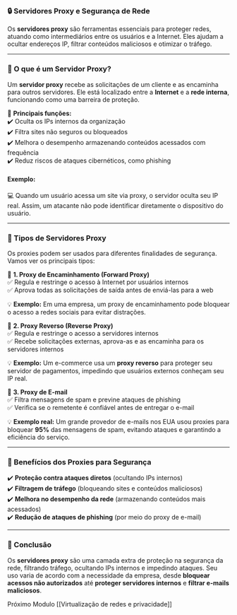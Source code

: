### 🔒 **Servidores Proxy e Segurança de Rede**

Os **servidores proxy** são ferramentas essenciais para proteger redes, atuando como intermediários entre os usuários e a Internet. Eles ajudam a ocultar endereços IP, filtrar conteúdos maliciosos e otimizar o tráfego.

---

### **📌 O que é um Servidor Proxy?**

Um **servidor proxy** recebe as solicitações de um cliente e as encaminha para outros servidores. Ele está localizado entre a **Internet** e a **rede interna**, funcionando como uma barreira de proteção.

🔹 **Principais funções:**  
✔️ Oculta os IPs internos da organização  
✔️ Filtra sites não seguros ou bloqueados  
✔️ Melhora o desempenho armazenando conteúdos acessados com frequência  
✔️ Reduz riscos de ataques cibernéticos, como phishing

#### **Exemplo:**

💻 Quando um usuário acessa um site via proxy, o servidor oculta seu IP real. Assim, um atacante não pode identificar diretamente o dispositivo do usuário.

---

### **📌 Tipos de Servidores Proxy**

Os proxies podem ser usados para diferentes finalidades de segurança. Vamos ver os principais tipos:

🔹 **1. Proxy de Encaminhamento (Forward Proxy)**  
✅ Regula e restringe o acesso à Internet por usuários internos  
✅ Aprova todas as solicitações de saída antes de enviá-las para a web

💡 **Exemplo:** Em uma empresa, um proxy de encaminhamento pode bloquear o acesso a redes sociais para evitar distrações.

🔹 **2. Proxy Reverso (Reverse Proxy)**  
✅ Regula e restringe o acesso a servidores internos  
✅ Recebe solicitações externas, aprova-as e as encaminha para os servidores internos

💡 **Exemplo:** Um e-commerce usa um **proxy reverso** para proteger seu servidor de pagamentos, impedindo que usuários externos conheçam seu IP real.

🔹 **3. Proxy de E-mail**  
✅ Filtra mensagens de spam e previne ataques de phishing  
✅ Verifica se o remetente é confiável antes de entregar o e-mail

💡 **Exemplo real:** Um grande provedor de e-mails nos EUA usou proxies para bloquear **95%** das mensagens de spam, evitando ataques e garantindo a eficiência do serviço.

---

### **📌 Benefícios dos Proxies para Segurança**

✔️ **Proteção contra ataques diretos** (ocultando IPs internos)  
✔️ **Filtragem de tráfego** (bloqueando sites e conteúdos maliciosos)  
✔️ **Melhora no desempenho da rede** (armazenando conteúdos mais acessados)  
✔️ **Redução de ataques de phishing** (por meio do proxy de e-mail)

---

### **🎯 Conclusão**

Os **servidores proxy** são uma camada extra de proteção na segurança da rede, filtrando tráfego, ocultando IPs internos e impedindo ataques. Seu uso varia de acordo com a necessidade da empresa, desde **bloquear acessos não autorizados** até **proteger servidores internos** e **filtrar e-mails maliciosos**.


Próximo Modulo [[Virtualização de redes e privacidade]]
